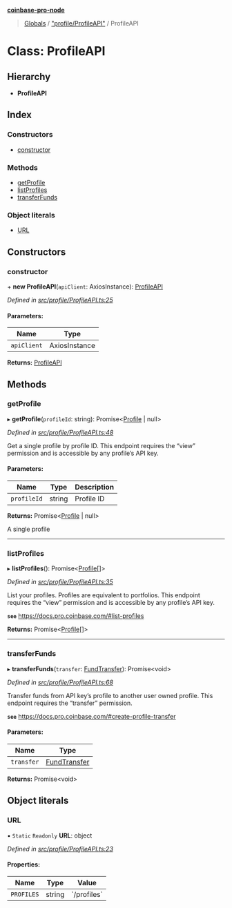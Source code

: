 **[coinbase-pro-node](../README.md)**

> [Globals](../globals.md) / ["profile/ProfileAPI"](../modules/_profile_profileapi_.md) / ProfileAPI

# Class: ProfileAPI

## Hierarchy

- **ProfileAPI**

## Index

### Constructors

- [constructor](_profile_profileapi_.profileapi.md#constructor)

### Methods

- [getProfile](_profile_profileapi_.profileapi.md#getprofile)
- [listProfiles](_profile_profileapi_.profileapi.md#listprofiles)
- [transferFunds](_profile_profileapi_.profileapi.md#transferfunds)

### Object literals

- [URL](_profile_profileapi_.profileapi.md#url)

## Constructors

### constructor

\+ **new ProfileAPI**(`apiClient`: AxiosInstance): [ProfileAPI](_profile_profileapi_.profileapi.md)

_Defined in [src/profile/ProfileAPI.ts:25](https://github.com/bennycode/coinbase-pro-node/blob/cb84fec/src/profile/ProfileAPI.ts#L25)_

#### Parameters:

| Name        | Type          |
| ----------- | ------------- |
| `apiClient` | AxiosInstance |

**Returns:** [ProfileAPI](_profile_profileapi_.profileapi.md)

## Methods

### getProfile

▸ **getProfile**(`profileId`: string): Promise\<[Profile](../interfaces/_profile_profileapi_.profile.md) \| null>

_Defined in [src/profile/ProfileAPI.ts:48](https://github.com/bennycode/coinbase-pro-node/blob/cb84fec/src/profile/ProfileAPI.ts#L48)_

Get a single profile by profile ID. This endpoint requires the “view” permission and is accessible by any profile’s API key.

#### Parameters:

| Name        | Type   | Description |
| ----------- | ------ | ----------- |
| `profileId` | string | Profile ID  |

**Returns:** Promise\<[Profile](../interfaces/_profile_profileapi_.profile.md) \| null>

A single profile

---

### listProfiles

▸ **listProfiles**(): Promise\<[Profile](../interfaces/_profile_profileapi_.profile.md)[]>

_Defined in [src/profile/ProfileAPI.ts:35](https://github.com/bennycode/coinbase-pro-node/blob/cb84fec/src/profile/ProfileAPI.ts#L35)_

List your profiles. Profiles are equivalent to portfolios. This endpoint requires the “view” permission and is accessible by any profile’s API key.

**`see`** https://docs.pro.coinbase.com/#list-profiles

**Returns:** Promise\<[Profile](../interfaces/_profile_profileapi_.profile.md)[]>

---

### transferFunds

▸ **transferFunds**(`transfer`: [FundTransfer](../interfaces/_profile_profileapi_.fundtransfer.md)): Promise\<void>

_Defined in [src/profile/ProfileAPI.ts:68](https://github.com/bennycode/coinbase-pro-node/blob/cb84fec/src/profile/ProfileAPI.ts#L68)_

Transfer funds from API key’s profile to another user owned profile. This endpoint requires the “transfer” permission.

**`see`** https://docs.pro.coinbase.com/#create-profile-transfer

#### Parameters:

| Name       | Type                                                               |
| ---------- | ------------------------------------------------------------------ |
| `transfer` | [FundTransfer](../interfaces/_profile_profileapi_.fundtransfer.md) |

**Returns:** Promise\<void>

## Object literals

### URL

▪ `Static` `Readonly` **URL**: object

_Defined in [src/profile/ProfileAPI.ts:23](https://github.com/bennycode/coinbase-pro-node/blob/cb84fec/src/profile/ProfileAPI.ts#L23)_

#### Properties:

| Name       | Type   | Value         |
| ---------- | ------ | ------------- |
| `PROFILES` | string | \`/profiles\` |
